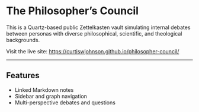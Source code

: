 # The Philosopher’s Council

This is a Quartz-based public Zettelkasten vault simulating internal debates between personas with diverse philosophical, scientific, and theological backgrounds.

Visit the live site: https://curtiswjohnson.github.io/philosopher-council/

---

## Features
- Linked Markdown notes
- Sidebar and graph navigation
- Multi-perspective debates and questions
